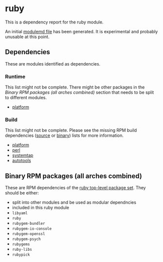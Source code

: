 # ruby
This is a dependency report for the ruby module.

An initial [modulemd file](ruby.yaml) has been generated. It is experimental and probably unusable at this point.
## Dependencies
These are modules identified as dependencies.
### Runtime
This list might not be complete. There might be other packages in the *Binary RPM packages (all arches combined)* section that needs to be split to different modules.
* [platform](../platform)
### Build
This list might not be complete. Please see the missing RPM build dependencies ([source](all/missing-buildtime-source-packages-short.txt) or [binary](all/missing-buildtime-binary-packages-short.txt)) lists for more information.
* [platform](../platform)
* [perl](../perl)
* [systemtap](../systemtap)
* [autotools](../autotools)
## Binary RPM packages (all arches combined)
These are RPM dependencies of the [ruby top-level package set](ruby.csv). They should be either:
* split into other modules and be used as modular dependncies
* included in this ruby module
* `libyaml`
* `ruby`
* `rubygem-bundler`
* `rubygem-io-console`
* `rubygem-openssl`
* `rubygem-psych`
* `rubygems`
* `ruby-libs`
* `rubypick`
